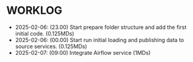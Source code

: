 # WORKLOG

- 2025-02-06: (23.00) Start prepare folder structure and add the first initial code. (0.125MDs)
- 2025-02-06: (00.00) Start run initial loading and publishing data to source services. (0.125MDs)
- 2025-02-07: (09:00) Integrate Airflow service (1MDs)
